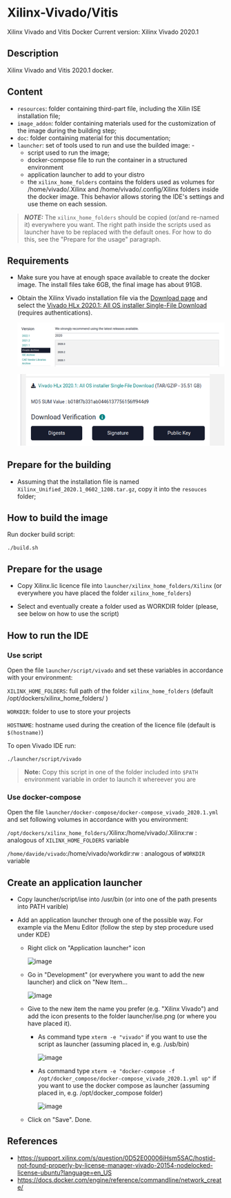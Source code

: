 Xilinx-Vivado/Vitis
===============================================================================

Xilinx Vivado and Vitis Docker 
Current version: Xilinx Vivado 2020.1

Description
-------------------------------------------------------------------------------

Xilinx Vivado and Vitis 2020.1 docker.

Content
-------------------------------------------------------------------------------

- ``resources``: folder containing third-part file, including the Xilin ISE installation file;
- ``image_addon``: folder containing materials used for the customization of the image during the building step;
- ``doc``: folder containing material for this documentation;
- ``launcher``: set of tools used to run and use the builded image: -
  - script used to run the image;
  - docker-compose file to run the container in a structured environment
  - application launcher to add to your distro
  - the ``xilinx_home_folders``  contains the folders used as volumes for /home/vivado/.Xilinx and /home/vivado/.config/Xilinx folders inside the docker image. This behavior allows storing the IDE's settings and use theme on each session.

> **_NOTE:_**  The ``xilinx_home_folders`` should be copied (or/and re-named it) everywhere you want. The right path inside the scripts used as launcher have to be replaced with the default ones. For how to do this, see the "Prepare for the usage" paragraph.


Requirements
-------------------------------------------------------------------------------

- Make sure you have at enough space available to create the docker image. The install files take 6GB, the final image has about 91GB.

- Obtain the Xilinx Vivado installation file via the [Download page](https://www.xilinx.com/support/download/index.html/content/xilinx/en/downloadNav/vivado-design-tools/archive.html) and select the [ Vivado HLx 2020.1: All OS installer Single-File Download](https://www.xilinx.com/member/forms/download/xef.html?filename=Xilinx_Unified_2020.1_0602_1208.tar.gz) (requires authentications).

    ![image](doc/installer_website_01.png)

    ![image](doc/installer_website_02.png)


Prepare for the building
-------------------------------------------------------------------------------

- Assuming that the installation file is named ``Xilinx_Unified_2020.1_0602_1208.tar.gz``, copy it into the ``resouces`` folder;


How to build the image
-------------------------------------------------------------------------------

Run docker build script:
```
./build.sh
```

Prepare for the usage
-------------------------------------------------------------------------------

- Copy Xilinx.lic licence file into ```launcher/xilinx_home_folders/Xilinx``` (or everywhere you have placed the folder ``xilinx_home_folders``)

- Select and eventually create a folder used as WORKDIR folder (please, see below on how to use the script)


How to run the IDE
-------------------------------------------------------------------------------

### Use script

Open the file ``launcher/script/vivado`` and set these variables in accordance with your environment:

``XILINX_HOME_FOLDERS``: full path of the folder ``xilinx_home_folders`` (default /opt/dockers/xilinx_home_folders/
)

``WORKDIR``: folder to use to store your projects

``HOSTNAME``: hostname used during the creation of the licence file (default is ```$(hostname)```)

To open Vivado IDE run:

```
./launcher/script/vivado
```

> **Note:** Copy this script in one of the folder included into ``$PATH`` environment variable in order to launch it whereever you are

### Use docker-compose

Open the file ```launcher/docker-compose/docker-compose_vivado_2020.1.yml``` and set following volumes in accordance with you environment:

```/opt/dockers/xilinx_home_folders/```Xilinx:/home/vivado/.Xilinx:rw : analogous of ``XILINX_HOME_FOLDERS`` variable

```/home/davide/vivado```:/home/vivado/workdir:rw : analogous of ``WORKDIR`` variable


Create an application launcher
-------------------------------------------------------------------------------

- Copy launcher/script/ise into /usr/bin (or into one of the path presents into PATH varible)

- Add an application launcher through one of the possible way. For example via the Menu Editor (follow the step by step procedure used under KDE)
    - Right click on "Application launcher" icon

        ![image](doc/app_launcher_01.png)

    - Go in "Development" (or everywhere you want to add the new launcher) and click on "New Item...

        ![image](doc/app_launcher_02.png)

    - Give to the new item the name you prefer (e.g. "Xilinx Vivado") and add the icon presents to the folder launcher/ise.png (or where you have placed it). 
    
        - As command type ```xterm -e "vivado"``` if you want to use the script as launcher (assuming placed in, e.g. /usb/bin)

            ![image](doc/app_launcher_03.png)

        - As command type ```xterm -e "docker-compose -f /opt/docker_compose/docker-compose_vivado_2020.1.yml up"``` if you want to use the docker compose as launcher (assuming placed in, e.g. /opt/docker_compose folder)

            ![image](doc/app_launcher_04.png)

    - Click on "Save". Done.

References
-------------------------------------------------------------------------------

- https://support.xilinx.com/s/question/0D52E00006iHsm5SAC/hostid-not-found-properly-by-license-manager-vivado-20154-nodelocked-license-ubuntu?language=en_US
- https://docs.docker.com/engine/reference/commandline/network_create/
